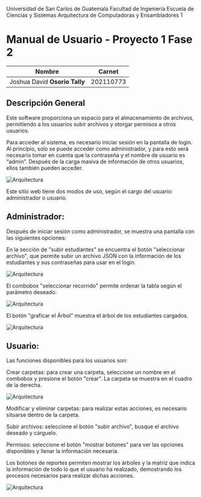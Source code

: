 Universidad de San Carlos de Guatemala
Facultad de Ingeniería
Escuela de Ciencias y Sistemas
Arquitectura de Computadoras y Ensambladores 1

# Manual de Usuario - Proyecto 1 Fase 2

| Nombre | Carnet |  
| ------ | ------ |  
| Joshua David **Osorio Tally** | 202110773 |  

## Descripción General
Este software proporciona un espacio para el almacenamiento de archivos, permitiendo a los usuarios subir archivos y otorgar permisos a otros usuarios.  

 
Para acceder al sistema, es necesario iniciar sesión en la pantalla de login. Al principio, solo se puede acceder como administrador, y para esto será necesario tomar en cuenta que la contraseña y el nombre de usuario es “admin”. Después de la carga masiva de información de otros usuarios, ellos también pueden acceder. 

![Arquitectura](https://gitlab.com/Joshua0926/ace1-231s0778a202110773prac4/-/blob/main/imagenes/variables.PNG)

Este sitio web tiene dos modos de uso, según el cargo del usuario: administrador o usuario. 

## Administrador: 

Después de iniciar sesión como administrador, se muestra una pantalla con las siguientes opciones: 

En la sección de "subir estudiantes" se encuentra el botón "seleccionar archivo", que permite subir un archivo JSON con la información de los estudiantes y sus contraseñas para usar en el login. 

![Arquitectura](https://gitlab.com/Joshua0926/ace1-231s0778a202110773prac4/-/blob/main/imagenes/subrutina.PNG)

El combobox "seleccionar recorrido" permite ordenar la tabla según el parámetro deseado. 

![Arquitectura](https://gitlab.com/Joshua0926/ace1-231s0778a202110773prac4/-/blob/main/imagenes/subrutina.PNG)

El botón "graficar el Árbol" muestra el árbol de los estudiantes cargados. 

![Arquitectura](https://gitlab.com/Joshua0926/ace1-231s0778a202110773prac4/-/blob/main/imagenes/subrutina.PNG)

## Usuario: 

Las funciones disponibles para los usuarios son: 


Crear carpetas: para crear una carpeta, seleccione un nombre en el combobox y presione el botón "crear". La carpeta se muestra en el cuadro de la derecha.

![Arquitectura](https://gitlab.com/Joshua0926/ace1-231s0778a202110773prac4/-/blob/main/imagenes/subrutina.PNG)


Modificar y eliminar carpetas: para realizar estas acciones, es necesario situarse dentro de la carpeta. 

Subir archivos: seleccione el botón "subir archivo", busque el archivo deseado y cárguelo. 

 
Permisos: seleccione el botón "mostrar botones" para ver las opciones disponibles y llenar la información necesaria. 


Los botones de reportes permiten mostrar los árboles y la matriz que indica la información de todo lo que el usuario ha realizado, demostrando los procesos necesarios para realizar dichas acciones. 

![Arquitectura](https://gitlab.com/Joshua0926/ace1-231s0778a202110773prac4/-/blob/main/imagenes/subrutina.PNG)